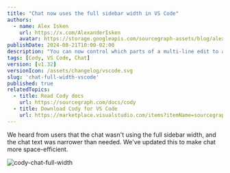 ```yaml
---
title: "Chat now uses the full sidebar width in VS Code"
authors:
  - name: Alex Isken
    url: https://x.com/AlexanderIsken
    avatar: https://storage.googleapis.com/sourcegraph-assets/blog/alex_avatar.png
publishDate: 2024-08-21T10:00-02:00
description: "You can now control which parts of a multi-line edit to accept with more granularity. When you ask Cody to edit a block of code, the presented diff will be split into discrete code blocks, and you can accept or reject each diff separately."
tags: [Cody, VS Code, Chat]
version: [v1.32]
versionIcon: /assets/changelog/vscode.svg
slug: 'chat-full-width-vscode'
published: true
relatedTopics:
  - title: Read Cody docs
    url: https://sourcegraph.com/docs/cody
  - title: Download Cody for VS Code
    url: https://marketplace.visualstudio.com/items?itemName=sourcegraph.cody-ai
---
```


We heard from users that the chat wasn't using the full sidebar width, and the chat text was narrower than needed. We've updated this to make chat more space-efficient.

![cody-chat-full-width](https://storage.googleapis.com/sourcegraph-assets/blog/cody-vscode-1-32-release/chat-width.png)
